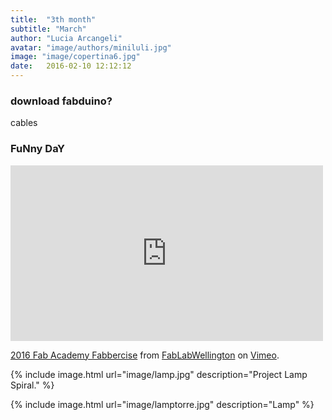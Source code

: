 ```yaml
---
title:  "3th month"
subtitle: "March"
author: "Lucia Arcangeli"
avatar: "image/authors/miniluli.jpg"
image: "image/copertina6.jpg"
date:   2016-02-10 12:12:12
---
```


### download fabduino?

cables

### FuNny DaY


<iframe src="https://player.vimeo.com/video/158287252" width="500" height="281" frameborder="0" webkitallowfullscreen mozallowfullscreen allowfullscreen></iframe>
<p><a href="https://vimeo.com/158287252">2016 Fab Academy Fabbercise</a> from <a href="https://vimeo.com/user23516913">FabLabWellington</a> on <a href="https://vimeo.com">Vimeo</a>.</p>


{% include image.html url="image/lamp.jpg" description="Project Lamp Spiral." %}


{% include image.html url="image/lamptorre.jpg" description="Lamp" %}